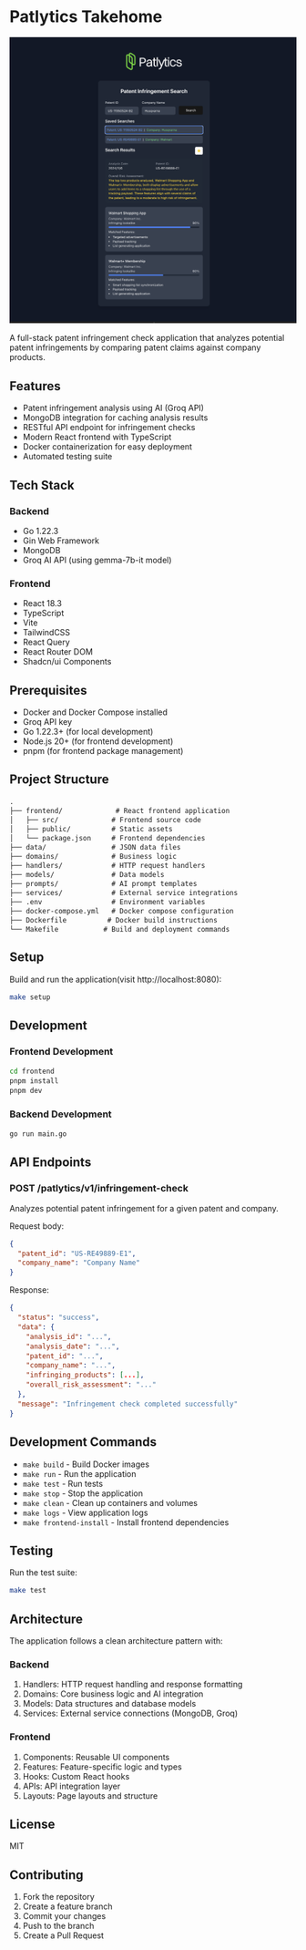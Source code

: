 # Patlytics Takehome

![Result](/img/result.png)


A full-stack patent infringement check application that analyzes potential patent infringements by comparing patent claims against company products.

## Features
- Patent infringement analysis using AI (Groq API)
- MongoDB integration for caching analysis results
- RESTful API endpoint for infringement checks
- Modern React frontend with TypeScript
- Docker containerization for easy deployment
- Automated testing suite

## Tech Stack
### Backend
- Go 1.22.3
- Gin Web Framework
- MongoDB
- Groq AI API (using gemma-7b-it model)

### Frontend
- React 18.3
- TypeScript
- Vite
- TailwindCSS
- React Query
- React Router DOM
- Shadcn/ui Components

## Prerequisites
- Docker and Docker Compose installed
- Groq API key
- Go 1.22.3+ (for local development)
- Node.js 20+ (for frontend development)
- pnpm (for frontend package management)

## Project Structure
```
.
├── frontend/             # React frontend application
│   ├── src/             # Frontend source code
│   ├── public/          # Static assets
│   └── package.json     # Frontend dependencies
├── data/                # JSON data files
├── domains/             # Business logic
├── handlers/            # HTTP request handlers
├── models/              # Data models
├── prompts/             # AI prompt templates
├── services/            # External service integrations
├── .env                 # Environment variables
├── docker-compose.yml   # Docker compose configuration
├── Dockerfile          # Docker build instructions
└── Makefile           # Build and deployment commands
```

## Setup
Build and run the application(visit http://localhost:8080):
```bash
make setup
```

## Development
### Frontend Development
```bash
cd frontend
pnpm install
pnpm dev
```

### Backend Development
```bash
go run main.go
```

## API Endpoints

### POST /patlytics/v1/infringement-check
Analyzes potential patent infringement for a given patent and company.

Request body:
```json
{
  "patent_id": "US-RE49889-E1",
  "company_name": "Company Name"
}
```

Response:
```json
{
  "status": "success",
  "data": {
    "analysis_id": "...",
    "analysis_date": "...",
    "patent_id": "...",
    "company_name": "...",
    "infringing_products": [...],
    "overall_risk_assessment": "..."
  },
  "message": "Infringement check completed successfully"
}
```

## Development Commands
- `make build` - Build Docker images
- `make run` - Run the application
- `make test` - Run tests
- `make stop` - Stop the application
- `make clean` - Clean up containers and volumes
- `make logs` - View application logs
- `make frontend-install` - Install frontend dependencies

## Testing
Run the test suite:
```bash
make test
```

## Architecture
The application follows a clean architecture pattern with:

### Backend
1. Handlers: HTTP request handling and response formatting
2. Domains: Core business logic and AI integration
3. Models: Data structures and database models
4. Services: External service connections (MongoDB, Groq)

### Frontend
1. Components: Reusable UI components
2. Features: Feature-specific logic and types
3. Hooks: Custom React hooks
4. APIs: API integration layer
5. Layouts: Page layouts and structure

## License
MIT

## Contributing
1. Fork the repository
2. Create a feature branch
3. Commit your changes
4. Push to the branch
5. Create a Pull Request